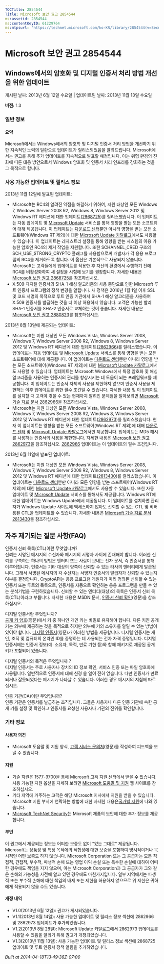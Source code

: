 ```yaml
---
TOCTitle: 2854544
Title: Microsoft 보안 권고 2854544
ms:assetid: 2854544
ms:contentKeyID: 61229764
ms:mtpsurl: 'https://technet.microsoft.com/ko-KR/library/2854544(v=Security.10)'
---
```




Microsoft 보안 권고 2854544
===========================

Windows에서의 암호화 및 디지털 인증서 처리 방법 개선을 위한 업데이트
--------------------------------------------------------------------

게시된 날짜: 2013년 6월 12일 수요일 | 업데이트된 날짜: 2013년 11월 13일 수요일

**버전:** 1.3

### 일반 정보

#### 요약

Microsoft에서는 Windows에서의 암호학 및 디지털 인증서 처리 방법을 개선하기 위한 지속적인 노력의 일환으로 업데이트가 릴리스되었음을 알려드립니다. Microsoft에서는 권고를 통해 추가 업데이트를 지속적으로 발표할 예정입니다. 이는 위협 환경의 진화에 따른 대응 방안으로서 Windows 암호화 및 인증서 처리 인프라를 강화하는 것을 그 목적으로 합니다.

### 사용 가능한 업데이트 및 릴리스 정보

2013년 11월 12일에 발표된 업데이트:

-   Microsoft는 RC4의 알려진 약점을 해결하기 위하여, 지원 대상인 모든 Windows 7, Windows Server 2008 R2, Windows 8, Windows Server 2012 및 Windows RT 에디션에 대한 업데이트([2868725](https://technet.microsoft.com/security/advisory/2868725))를 릴리스했습니다. 이 업데이트는 자동 업데이트 및 [Microsoft Update](http://go.microsoft.com/fwlink/?linkid=40747) 서비스를 통해 영향을 받는 모든 소프트웨어 대해 제공됩니다. 이 업데이트는 [다운로드 센터](http://www.microsoft.com/download/default.aspx)뿐만 아니라 영향을 받는 모든 소프트웨어(Windows RT 제외)에 대한 [Microsoft Update 카탈로그](http://go.microsoft.com/fwlink/?linkid=96155)에서도 사용할 수 있습니다. 이 업데이트는 레지스트리 설정을 통해 영향을 받는 시스템의 이용 가능한 암호인 RC4의 제거 작업을 지원합니다. 또한 SCHANNEL\_CRED 구조의 SCH\_USE\_STRONG\_CRYPTO 플래그를 사용함으로써 개발자가 각 응용 프로그램의 RC4를 제거하도록 합니다. 이 옵션은 기본적으로 사용되지 않습니다. Microsoft는 고객들에게 업데이트를 적용한 후 자신의 환경에서 수행하기 전에 RC4를 비활성화하여 새 설정을 시험해 보기를 권장합니다. 자세한 내용은 [Microsoft 보안 권고 2868725](https://technet.microsoft.com/security/advisory/2868725)를 참조하십시오.
-   X.509 디지털 인증서의 SHA-1 해싱 알고리즘의 사용 중단으로 인한 Microsoft 루트 인증서 프로그램의 정책 변경을 알립니다. 새 정책은 2016년 1월 1일 이후 SSL 및 코드 서명의 목적으로 루트 인증 기관에서 SHA-1 해싱 알고리즘을 사용하여 X.509 인증서를 발급하는 것을 더 이상 허용하지 않습니다. 고객은 가능한 빨리 SHA-1 인증서를 SHA-2 인증서로 교체하는 것이 좋습니다. 자세한 내용은 [Microsoft 보안 권고 2880823](https://technet.microsoft.com/security/advisory/2880823)를 참조하십시오.

2013년 8월 13일에 제공되는 업데이트:

-   Microsoft는 지원 대상인 모든 Windows Vista, Windows Server 2008, Windows 7, Windows Server 2008 R2, Windows 8, Windows Server 2012 및 Windows RT 에디션에 대한 업데이트([2862966](https://support.microsoft.com/kb/2862966))를 릴리스했습니다. 이 업데이트는 자동 업데이트 및 [Microsoft Update](http://go.microsoft.com/fwlink/?linkid=40747) 서비스를 통해 영향을 받는 모든 소프트웨어에 대해 제공됩니다. 이 업데이트는 [다운로드 센터](http://www.microsoft.com/download/default.aspx)뿐만 아니라 영향을 받는 모든 소프트웨어(Windows RT 제외)에 대한 [Microsoft Update 카탈로그](http://go.microsoft.com/fwlink/?linkid=96155)에서도 사용할 수 있습니다. 업데이트는 Microsoft Windows에서 특정 암호화 및 해싱 알고리즘을 사용하는 인증서의 관리를 향상시키는 데 도움이 되는 프레임워크를 제공합니다. 이 업데이트는 인증서 자체의 사용을 제한하지 않으며 인증서 사용을 제한하는 이후 업데이트를 위한 필수 조건일 수 있습니다. 자세한 내용 및 이 업데이트를 설치할 때 고객이 겪을 수 있는 현재까지 알려진 문제점을 알아보려면 [Microsoft 기술 자료 문서 2862966](https://support.microsoft.com/kb/2862966)을 참조하십시오.
-   Microsoft는 지원 대상인 모든 Windows Vista, Windows Server 2008, Windows 7, Windows Server 2008 R2, Windows 8, Windows Server 2012 및 Windows RT 에디션에 대한 업데이트([2862973](https://support.microsoft.com/kb/2862973))를 릴리스했습니다. 현재 이 업데이트는 영향을 받는 모든 소프트웨어(Windows RT 제외)에 대해 [다운로드 센터](http://www.microsoft.com/download/default.aspx) 및 [Microsoft Update 카탈로그](http://go.microsoft.com/fwlink/?linkid=96155)에서만 제공합니다. 업데이트는 MD5 해시를 사용하는 인증서의 사용을 제한합니다. 자세한 내용은 [Microsoft 보안 권고 2862973](https://technet.microsoft.com/security/advisory/2862973)을 참조하십시오. [2862966](http://support.microsoft.com/kb/2862966) 업데이트는 이 업데이트의 필수 조건입니다.

2013년 6월 11일에 발표된 업데이트:

-   Microsoft는 지원 대상인 모든 Windows Vista, Windows Server 2008, Windows 7, Windows Server 2008 R2, Windows 8, Windows Server 2012 및 Windows RT 에디션에 대한 업데이트([2813430](https://support.microsoft.com/kb/2813430))를 릴리스했습니다. 이 업데이트는 [다운로드 센터](http://www.microsoft.com/download/default.aspx)뿐만 아니라 모든 영향을 받는 소프트웨어(Windows RT 제외)에 대한 [Microsoft Update 카탈로그](http://go.microsoft.com/fwlink/?linkid=96155)에서도 사용할 수 있습니다. 또한 자동 업데이트 및 [Microsoft Update](http://go.microsoft.com/fwlink/?linkid=40747) 서비스를 통해서도 제공됩니다. Windows RT에 대한 업데이트는 Windows Update에서 제공됩니다. 이 업데이트를 설치하면 관리자가 Windows Update 사이트에 액세스하지 않아도 신뢰할 수 있는 CTL 및 비허용된 CTL을 업데이트할 수 있습니다. 자세한 내용은 [Microsoft 기술 자료 문서 2813430](https://support.microsoft.com/kb/2813430)을 참조하십시오.

자주 제기되는 질문 사항(FAQ)
----------------------------


인증서 신뢰 목록(CTL)이란 무엇입니까?  
신뢰는 서명된 메시지의 수신자와 메시지의 서명자 사이에 존재해야 합니다. 이러한 신뢰를 구축하는 하나의 방법은 엔터티 또는 사람이 보내는 전자 문서, 즉 인증서를 통해 이루어집니다. 인증서는 기타 대상의 양쪽이 신뢰할 수 있는 타사의 엔터티에게 발급됩니다. 그래서 서명된 메시지의 각 수신자는 서명자 인증서의 발급자가 신뢰할 수 있는지 여부를 결정합니다. CryptoAPI는 응용 프로그램 개발자가 미리 정의된 신뢰할 수 있는 인증서 또는 루트의 목록으로, 인증서를 자동으로 확인하는 응용 프로그램을 만들 수 있는 분석기법을 구현하였습니다. 신뢰할 수 있는 엔터티(대상)의 목록은 인증서 신뢰 목록(CTL)이라고 부릅니다. 자세한 내용은 MSDN 문서, [인증서 신뢰 확인](http://msdn.microsoft.com/en-us/library/aa376546(v=vs.85).aspx)(영문)을 참조하십시오.

디지털 인증서란 무엇입니까?  
[공개 키 암호](http://technet.microsoft.com/library/aa998077)(영문)에서 키 중 하나인 개인 키는 비밀로 유지해야 합니다. 다른 키인 공개 키는 외부에 제공하는 것을 목적으로 하지만 외부에 키의 소유자를 알릴 수 있는 방법이 있어야 합니다. [디지털 인증서](http://technet.microsoft.com/en-us/library/cc962029.aspx)(영문)가 이러한 방법을 제공합니다. 디지털 인증서는 개인, 조직 및 컴퓨터의 온라인 ID를 증명하는 데 사용되는 전자 자격 증명입니다. 디지털 인증서에는 인증서 정보(예: 소유자, 목적, 만료 기한 등)와 함께 패키지로 제공된 공개 키가 포함되어 있습니다.

디지털 인증서의 목적은 무엇입니까 ?  
디지털 인증서는 주로 사용자나 장치의 ID 정보 확인, 서비스 인증 또는 파일 암호화에 사용됩니다. 일반적으로 인증서에 대해 신경 쓸 일이 전혀 없습니다. 다만 인증서가 만료되거나 잘못되었다는 메시지가 나타날 수 있습니다. 이러한 경우 메시지의 지침에 따르십시오.

인증 기관(CA)이란 무엇입니까?  
인증 기관은 인증서를 발급하는 조직입니다. 그들은 사용자나 다른 인증 기관에 속한 공개 키를 설정 및 확인하고 인증서를 요청한 사용자나 기관의 진위를 확인합니다.

### 기타 정보

#### 사용자 의견

-   Microsoft 도움말 및 지원 양식, [고객 서비스 문의처](https://support.microsoft.com/common/survey.aspx?scid=sw;en;1257&showpage=1&ws=technet&sd=tech)(영문)를 작성하여 피드백을 보낼 수 있습니다.

#### 지원

-   기술 지원은 1577-9700을 통해 Microsoft [고객 지원 센터](http://go.microsoft.com/fwlink/?linkid=21131)에서 받을 수 있습니다. 사용 가능한 지원 옵션을 자세히 보려면 [Microsoft 도움말 및 지원](http://support.microsoft.com/) 웹 사이트를 참조하십시오.
-   기타 지역에 거주하는 고객은 해당 Microsoft 지사에서 지원을 받을 수 있습니다. Microsoft 지원 부서에 연락하는 방법에 대한 자세한 내용은[국가별 지원](http://go.microsoft.com/fwlink/?linkid=21155)에 나와 있습니다.
-   [Microsoft TechNet Security](http://go.microsoft.com/fwlink/?linkid=21132)는 Microsoft 제품의 보안에 대한 추가 정보를 제공합니다.

#### 부인

이 권고에서 제공되는 정보는 어떠한 보증도 없이 "있는 그대로" 제공됩니다. Microsoft는 상품성 및 특정 목적에의 적합성에 대한 보증을 포함하여 명시적이거나 묵시적인 어떤 보증도 하지 않습니다. Microsoft Corporation 또는 그 공급자는 모든 직접적, 간접적, 부수적, 파생적 손해 또는 영업 이익 손실 또는 특수한 손실에 대하여 어떠한 경우에도 책임을 지지 않으며, 이는 Microsoft Corporation과 그 공급자가 그와 같은 손해의 가능성을 사전에 알고 있던 경우에도 마찬가지입니다. 일부 지역에서는 파생적 또는 부수적 손해에 대한 책임의 배제 또는 제한을 허용하지 않으므로 위 제한은 귀하에게 적용되지 않을 수도 있습니다.

#### 개정 내역

-   V1.0(2013년 6월 12일): 권고가 게시되었습니다.
-   V1.1(2013년 8월 14일): 사용 가능한 업데이트 및 릴리스 정보 섹션에 2862966 및 2862973 업데이트가 추가되었습니다.
-   V1.2(2013년 8월 28일): Microsoft Update 카탈로그에서 2862973 업데이트를 사용할 수 있음을 알리기 위해 권고가 개정되었습니다.
-   V1.3(2013년 11월 13일): 사용 가능한 업데이트 및 릴리스 정보 섹션에 2868725 업데이트 및 루트 인증서 정책 알림을 추가하였습니다.

*Built at 2014-04-18T13:49:36Z-07:00*
